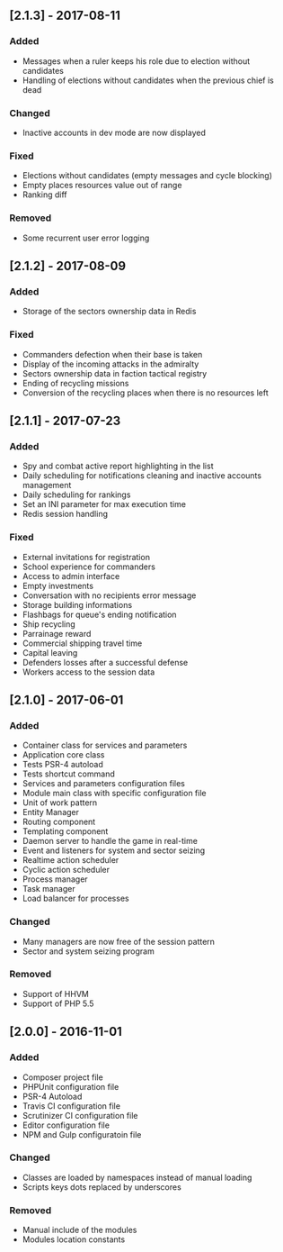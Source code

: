 ## [2.1.3] - 2017-08-11
### Added
- Messages when a ruler keeps his role due to election without candidates
- Handling of elections without candidates when the previous chief is dead

### Changed
- Inactive accounts in dev mode are now displayed

### Fixed
- Elections without candidates (empty messages and cycle blocking)
- Empty places resources value out of range
- Ranking diff

### Removed
- Some recurrent user error logging

## [2.1.2] - 2017-08-09
### Added
- Storage of the sectors ownership data in Redis

### Fixed
- Commanders defection when their base is taken
- Display of the incoming attacks in the admiralty
- Sectors ownership data in faction tactical registry
- Ending of recycling missions
- Conversion of the recycling places when there is no resources left

## [2.1.1] - 2017-07-23
### Added
- Spy and combat active report highlighting in the list
- Daily scheduling for notifications cleaning and inactive accounts management
- Daily scheduling for rankings
- Set an INI parameter for max execution time
- Redis session handling

### Fixed
- External invitations for registration
- School experience for commanders
- Access to admin interface
- Empty investments
- Conversation with no recipients error message
- Storage building informations
- Flashbags for queue's ending notification
- Ship recycling
- Parrainage reward
- Commercial shipping travel time
- Capital leaving
- Defenders losses after a successful defense
- Workers access to the session data

## [2.1.0] - 2017-06-01
### Added
- Container class for services and parameters
- Application core class
- Tests PSR-4 autoload
- Tests shortcut command
- Services and parameters configuration files
- Module main class with specific configuration file
- Unit of work pattern
- Entity Manager
- Routing component
- Templating component
- Daemon server to handle the game in real-time
- Event and listeners for system and sector seizing
- Realtime action scheduler
- Cyclic action scheduler
- Process manager
- Task manager
- Load balancer for processes

### Changed
- Many managers are now free of the session pattern
- Sector and system seizing program

### Removed
- Support of HHVM
- Support of PHP 5.5

## [2.0.0] - 2016-11-01
### Added
* Composer project file
* PHPUnit configuration file
* PSR-4 Autoload
* Travis CI configuration file
* Scrutinizer CI configuration file
* Editor configuration file
* NPM and Gulp configuratoin file

### Changed
* Classes are loaded by namespaces instead of manual loading
* Scripts keys dots replaced by underscores

### Removed
* Manual include of the modules
* Modules location constants

